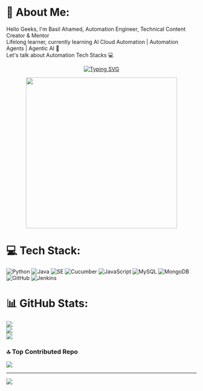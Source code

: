 # 💫 About Me:
Hello Geeks, 
I'm Basil Ahamed, Automation Engineer, Technical Content Creator & Mentor <br>Lifelong learner, currently learning AI Cloud Automation | Automation Agents | Agentic AI 💙<br>Let's talk about Automation Tech Stacks 💻

<div align="center">
  
[![Typing SVG](https://readme-typing-svg.herokuapp.com?font=Fira+Code&size=22&duration=3000&pause=1000&color=00D4AA&center=true&vCenter=true&width=600&lines=Automation+Engineer+%7C+AI+Agent+Specialist;6%2B+Years+Developing+Automation+Systems;Technical+Mentor;Educator)](https://git.io/typing-svg)

<img src="https://user-images.githubusercontent.com/74038190/225813708-98b745f2-7d22-48cf-9150-083f1b00d6c9.gif" width="400">

</div>

# 💻 Tech Stack:
![Python](https://img.shields.io/badge/PYTHON-3670A0?style=plastic&logo=python&logoColor=ffdd54) ![Java](https://img.shields.io/badge/JAVA-%23ED8B00.svg?style=plastic&logo=openjdk&logoColor=white) ![SE](https://img.shields.io/badge/-SELENIUM-CB02A?style=plastic&logo=selenium&logoColor=white) ![Cucumber](https://img.shields.io/badge/CUCUMBER-%8B89CC.svg?style=plastic&logo=cucumber&logoColor=black) ![JavaScript](https://img.shields.io/badge/JAVASCRIPT-%23323330.svg?style=plastic&logo=javascript&logoColor=%23F7DF1E) ![MySQL](https://img.shields.io/badge/MYSQL-%2300f.svg?style=plastic&logo=mysql&logoColor=white) ![MongoDB](https://img.shields.io/badge/MONGODB-%234ea94b.svg?style=plastic&logo=mongodb&logoColor=white) ![GitHub](https://img.shields.io/badge/GITHUB-%23121011.svg?style=plastic&logo=github&logoColor=white) ![Jenkins](https://img.shields.io/badge/JENKINS-%232C5263.svg?style=plastic&logo=jenkins&logoColor=white)
# 📊 GitHub Stats:
![](https://github-readme-stats.vercel.app/api?username=BASILAHAMED&theme=algolia&hide_border=false&include_all_commits=false&count_private=true)<br/>
![](https://github-readme-streak-stats.herokuapp.com/?user=BASILAHAMED&theme=algolia&hide_border=false)<br/>
![](https://github-readme-stats.vercel.app/api/top-langs/?username=BASILAHAMED&theme=algolia&hide_border=false&include_all_commits=false&count_private=true&layout=compact)

### 🔝 Top Contributed Repo
![](https://github-contributor-stats.vercel.app/api?username=BASILAHAMED&limit=5&theme=radical&combine_all_yearly_contributions=true)

---
[![](https://visitcount.itsvg.in/api?id=BASILAHAMED&icon=0&color=2)](https://visitcount.itsvg.in)

 
